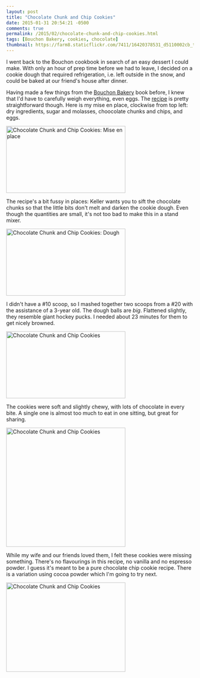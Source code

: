 ```yaml
---
layout: post
title: "Chocolate Chunk and Chip Cookies"
date: 2015-01-31 20:54:21 -0500
comments: true
permalink: /2015/02/chocolate-chunk-and-chip-cookies.html
tags: [Bouchon Bakery, cookies, chocolate]
thumbnail: https://farm8.staticflickr.com/7411/16420378531_d5110002cb_t.jpg
---
```


I went back to the Bouchon cookbook in search of an easy dessert I could
make. With only an hour of prep time before we had to leave, I decided
on a cookie dough that required refrigeration, i.e. left outside in the
snow, and could be baked at our friend's house after dinner.

Having made a few things from the [Bouchon
Bakery](/tag/Bouchon%20Bakery) book before, I knew that I'd have to
carefully weigh everything, even eggs. The
[recipe](http://joanne-eatswellwithothers.com/2013/11/bouchon-bakery-chocolate-chunk-and-chip-cookies.html)
is pretty straightforward though. Here is my mise en place, clockwise
from top left: dry ingredients, sugar and molasses, choocolate chunks and 
chips, and eggs.

<a href="https://www.flickr.com/photos/gnuf/16225058440"
title="Chocolate Chunk and Chip Cookies: Mise en place by Eric Fung, on
Flickr"><img
src="https://farm8.staticflickr.com/7394/16225058440_5b978f7e2a_n.jpg"
width="320" height="180" alt="Chocolate Chunk and Chip Cookies: Mise en
place"></a>

The recipe's a bit fussy in places: Keller wants you to sift the
chocolate chunks so that the little bits don't melt and darken the
cookie dough. Even though the quantities are small, it's not too bad to
make this in a stand mixer.

<a href="https://www.flickr.com/photos/gnuf/15792556583"
title="Chocolate Chunk and Chip Cookies: Dough by Eric Fung, on
Flickr"><img
src="https://farm9.staticflickr.com/8562/15792556583_812eafc64c_n.jpg"
width="320" height="180" alt="Chocolate Chunk and Chip Cookies:
Dough"></a>

I didn't have a #10 scoop, so I mashed together two scoops from a #20 
with the assistance of a 3-year old. The dough balls are *big*. 
Flattened slightly, they resemble giant hockey pucks. I needed about 23
minutes for them to get nicely browned.

<a href="https://www.flickr.com/photos/gnuf/15791830464"
title="Chocolate Chunk and Chip Cookies by Eric Fung, on Flickr"><img
src="https://farm8.staticflickr.com/7354/15791830464_612d72082c_n.jpg"
width="320" height="180" alt="Chocolate Chunk and Chip Cookies"></a>

The cookies were soft and slightly chewy, with lots of chocolate in every
bite. A single one is almost too much to eat in one sitting, but great
for sharing.

<a href="https://www.flickr.com/photos/gnuf/16234440588"
title="Chocolate Chunk and Chip Cookies by Eric Fung, on Flickr"><img
src="https://farm8.staticflickr.com/7450/16234440588_ccc4dcaa74_n.jpg"
width="320" height="320" alt="Chocolate Chunk and Chip Cookies"></a>

While my wife and our friends loved them, I felt these cookies were 
missing something. There's no flavourings in this recipe, no vanilla 
and no espresso powder. I guess it's meant to be a pure chocolate chip
cookie recipe. There is a variation using cocoa powder which I'm going
to try next.

<a href="https://www.flickr.com/photos/gnuf/16420378531"
title="Chocolate Chunk and Chip Cookies by Eric Fung, on Flickr"><img
src="https://farm8.staticflickr.com/7411/16420378531_d5110002cb_n.jpg"
width="320" height="240" alt="Chocolate Chunk and Chip Cookies"></a>
